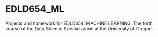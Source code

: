# EDLD654_ML
Projects and homework for EDLD654: MACHINE LEARNING. The forth course of the Data Science Specialization at the University of Oregon.
